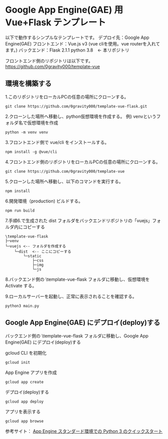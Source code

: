 # Google App Engine(GAE) 用 Vue+Flask テンプレート

以下で動作するシンプルなテンプレートです。
デプロイ先：Google App Engine(GAE) 
フロントエンド：Vue.js v3 (vue cliを使用。vue routerを入れてます。)
バックエンド：Flask 2.1.1 python 3.8　<- 本リポジトリ

フロントエンド側のリポジトリは以下です。
https://github.com/0gravity000/template-vue

## 環境を構築する

1.このリポジトリをローカルPCの任意の場所にクローンする。

    git clone https://github.com/0gravity000/template-vue-flask.git

2.クローンした場所へ移動し、python仮想環境を作成する。
例) venvというフォルダ名で仮想環境を作成

    python -m venv venv

3.フロントエンド側で vue/cli をインストールする。

    npm install -g @vue/cli

4.フロントエンド側のリポジトリをローカルPCの任意の場所にクローンする。

    git clone https://github.com/0gravity000/template-vue

5.クローンした場所へ移動し、以下のコマンドを実行する。

    npm install

6.開発環境（production) ビルドする。

    npm run build

7.手順6.で生成された dist フォルダをバックエンドリポジトリの「vuejs」フォルダ内にコピーする

    \template-vue-flask
    ├─venv
    └─vuejs <-- フォルダを作成する
        └─dist  <-- ここにコピーする
            └─static
                ├─css
                ├─img
                └─js

8.バックエンド側の \template-vue-flask フォルダに移動し、仮想環境を Activate する。

9.ローカルサーバーを起動し、正常に表示されることを確認する。

    python3 main.py


## Google App Engine(GAE) にデプロイ(deploy)する

バックエンド側の \template-vue-flask フォルダに移動し、Google App Engine(GAE) にデプロイ(deploy)する

gcloud CLI を初期化

    gcloud init

App Engine アプリを作成

    gcloud app create

デプロイ(deploy)する

    gcloud app deploy

アプリを表示する

    gcloud app browse

参考サイト： [App Engine スタンダード環境での Python 3 のクイックスタート](https://cloud.google.com/appengine/docs/standard/python3/create-app?hl=ja)
